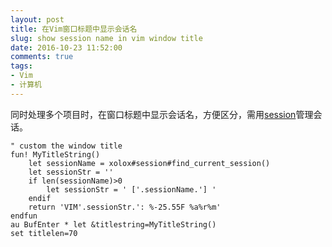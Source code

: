 ```yaml
---
layout: post
title: 在Vim窗口标题中显示会话名
slug: show session name in vim window title
date: 2016-10-23 11:52:00
comments: true
tags:
- Vim
- 计算机
---
```


同时处理多个项目时，在窗口标题中显示会话名，方便区分，需用[session][1]管理会话。

```vim
" custom the window title
fun! MyTitleString()
    let sessionName = xolox#session#find_current_session()
    let sessionStr = ''
    if len(sessionName)>0
        let sessionStr = ' ['.sessionName.'] '
    endif
    return 'VIM'.sessionStr.': %-25.55F %a%r%m'
endfun
au BufEnter * let &titlestring=MyTitleString()
set titlelen=70
```


  [1]: https://github.com/xolox/vim-session
